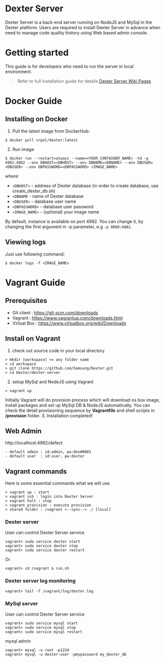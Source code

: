 # Dexter Server
Dexter Server is a back-end server running on NodeJS and MySql in the Dexter platform. Users are required to install Dexter Server in advance when need to manage code quality history using Web based admin console.  

# Getting started
This guide is for developers who need to run the server in local environment.

> Refer to full installation guide for details
[Dexter Server Wiki Pages](https://dexter.atlassian.net/wiki/display/DW/Dexter+Server)



# Docker Guide
## Installing on Docker

1. Pull the latest image from DockerHub:

```
$ docker pull srpol/dexter:latest
```

2. Run image

```
$ docker run --restart=always --name=<YOUR_CONTAINER_NAME> -td -p 4982:4982 --env DBHOST=<DBHOST> --env DBNAME=<DBNAME> --env DBUSER=<DBUSER> --env DBPASSWORD=<DBPASSWORD> <IMAGE_NAME>
```

where:
   -  `<DBHOST>` - address of Dexter database (in order to create database, use create_dexter_db.sh)
   - `<DBNAME` - name of Dexter database
   - `<DBUSER>` - database user name
   - `<DBPASSWORD>` - database user password
   - `<IMAGE_NAME>` - (optional) your image name 
      

By default, instance is available on port 4982. You can change it, by changing the first argument in -p parameter, e.g `-p 8080:4982`.

## Viewing logs 

Just use following command: 

```
$ docker logs -f <IMAGE_NAME>
```


# Vagrant Guide
## Prerequisites
- Git client : https://git-scm.com/downloads
- Vagrant : https://www.vagrantup.com/downloads.html
- Virtual Box : https://www.virtualbox.org/wiki/Downloads

## Install on Vagrant

1. check out source code in your local directory
```
> mkdir [workspace] <= any folder name
> cd workspace
> git clone https://github.com/Samsung/Dexter.git
> cd Dexter/dexter-server
```
2. setup MySql and NodeJS using Vagrant
```
> vagrant up
```
Initially Vagrant will do provision process which will download os box image, install packages and set up MySql DB & NodeJS automatically.
You can check the detail provisioning sequence by **Vagrantfile** and shell scripts in **/provision** folder.
3. Installation completed!

## Web Admin

http://localhost:4982/defect
```
- default admin : id:admin, pw:dex#0001
- default user  : id:user, pw:dexter
```

## Vagrant commands
Here is some essential commands what we will use.
```
> vagrant up : start
> vagrant ssh : login into Dexter Server
> vagrant halt : stop
> vagrant provision : execute provision
> shared folder : /vagrant <--sync--> ./ [local]
```

### Dexter server
User can control Dexter Server service
```
vagrant> sudo service dexter start
vagrant> sudo service dexter stop
vagrant> sudo service dexter restart
```
Or
```
vagrant> cd /vagrant & run.sh
```


### Dexter server log monitoring
```
vagrant> tail -f /vagrant/log/dexter.log
```

### MySql server
User can control Dexter Server service
```
vagrant> sudo service mysql start
vagrant> sudo service mysql stop
vagrant> sudo service mysql restart
```

mysql admin
```
vagrant> mysql -u root -p1234
vagrant> mysql -u dexter-user -pmypassword my_dexter_db
```

